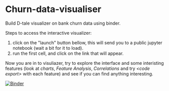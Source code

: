 # Churn-data-visualiser

Build D-tale visualizer on bank churn data using binder. 

Steps to access the interactive visualizer:

1. click on the "launch" button bellow, this will send you to a public jupyter notebook (wait a bit for it to load).
2. run the first cell, and click on the link that will appear.

Now you are in to visuliazer, try to explore the interface and some interisting features (look at *charts*, *Feature Analysis*, *Correlations* and try *\<code export>* with each feature) and see if you can find anything interesting.

[![Binder](https://mybinder.org/badge_logo.svg)](https://mybinder.org/v2/gh/Abdelgha-4/Churn-data-visualizer/main?urlpath=tree/churn%20data%20visualizer.ipynb)

